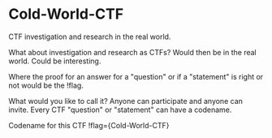 # Cold-World-CTF
CTF investigation and research in the real world.


What about investigation and research as CTFs?
Would then be in the real world.
Could be interesting.


Where the proof for an answer for a "question" or if a "statement" is right or not would be the !flag.


What would you like to call it?
Anyone can participate and anyone can invite.
Every CTF "question" or "statement" can have a codename.


Codename for this CTF !flag={Cold-World-CTF}
